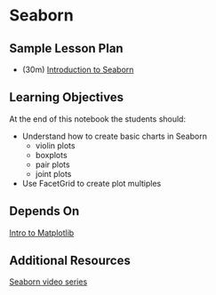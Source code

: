 # Seaborn

## Sample Lesson Plan
- (30m) [Introduction to Seaborn](Intro-to-seaborn.ipynb)


## Learning Objectives

At the end of this notebook the students should:
- Understand how to create basic charts in Seaborn
  - violin plots
  - boxplots
  - pair plots
  - joint plots
- Use FacetGrid to create plot multiples


## Depends On

[Intro to Matplotlib](../matplotlib)

## Additional Resources
[Seaborn video series](https://www.youtube.com/playlist?list=PLtPIclEQf-3cG31dxSMZ8KTcDG7zYng1j)
